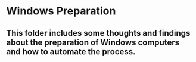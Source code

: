 # Windows Preparation


## This folder includes some thoughts and findings about the preparation of Windows computers and how to automate the process.
